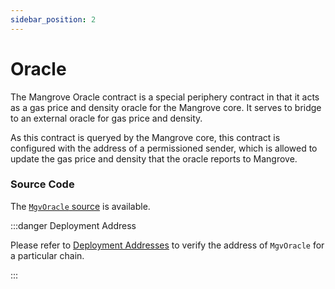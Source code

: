 ```yaml
---
sidebar_position: 2
---
```


# Oracle

The Mangrove Oracle contract is a special periphery contract in that it acts as a gas price and density oracle for the Mangrove core. It serves to bridge to an external oracle for gas price and density. 

As this contract is queryed by the Mangrove core, this contract is configured with the address of a permissioned sender, which is allowed to update the gas price and density that the oracle reports to Mangrove.

### Source Code

The [`MgvOracle` source](https://github.com/mangrovedao/mangrove-core/blob/master/src/periphery/MgvOracle.sol) is available.

:::danger Deployment Address

Please refer to [Deployment Addresses](../contract-addresses.md) to verify the address of `MgvOracle` for a particular chain.

:::